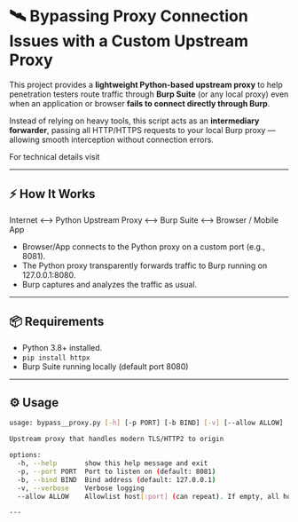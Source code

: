 # 🛰️ Bypassing Proxy Connection Issues with a Custom Upstream Proxy

This project provides a **lightweight Python-based upstream proxy** to help penetration testers route traffic through **Burp Suite** (or any local proxy) even when an application or browser **fails to connect directly through Burp**.  

Instead of relying on heavy tools, this script acts as an **intermediary forwarder**, passing all HTTP/HTTPS requests to your local Burp proxy — allowing smooth interception without connection errors.

For technical details visit

---

## ⚡ How It Works

Internet <--> Python Upstream Proxy <--> Burp Suite <--> Browser / Mobile App

- Browser/App connects to the Python proxy on a custom port (e.g., 8081).
- The Python proxy transparently forwards traffic to Burp running on 127.0.0.1:8080.
- Burp captures and analyzes the traffic as usual.

---

## 📦 Requirements

- Python 3.8+ installed.
- `pip install httpx`
- Burp Suite running locally (default port 8080)

---

## ⚙️ Usage

```bash
usage: bypass__proxy.py [-h] [-p PORT] [-b BIND] [-v] [--allow ALLOW]

Upstream proxy that handles modern TLS/HTTP2 to origin

options:
  -h, --help       show this help message and exit
  -p, --port PORT  Port to listen on (default: 8081)
  -b, --bind BIND  Bind address (default: 127.0.0.1)
  -v, --verbose    Verbose logging
  --allow ALLOW    Allowlist host[:port] (can repeat). If empty, all hosts allowed.

---
